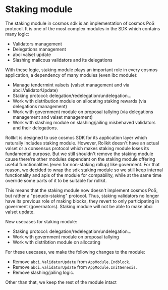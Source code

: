 # Staking module

The staking module in cosmos sdk is an implementation of cosmos PoS protocol. It is one of the most complex modules in the SDK which contains many logic:

- Validators management
- Delegations management
- abci valset update
- Slashing malicous validators and its delegations

With these logic, staking module plays an important role in every cosmos application, a dependency of many modules (even ibc module):

- Manage tendermint valsets (valset management and via abci.ValidatorUpdate)
- Staking protocol: delegation/redelegation/undelegation...
- Work with distribution module on allocating staking rewards (via delegations management)
- Work with government module on proposal tallying (via delegations management and valset management)
- Work with slashing module on slashing/jailing misbehaved validators and their delegations.

Rollkit is designed to use cosmos SDK for its application layer which naturally includes staking module. However, Rollkit doesn't have an actual valset or a consensus protocol which makes staking module loses its fundamental purpose. But we still shouldn't remove the staking module cause there're other modules dependant on the staking module offering useful functionalities (even for non-staking rollup) like goverment. For that reason, we decided to wrap the sdk staking module so we still keep internal functionality and apis of the module for compability, while at the same time override some parts of it to be suitable for rollkit.

This means that the staking module now doesn't implement cosmos PoS, but rather a "pseudo-staking" protocol. Thus, staking validators no longer have its previous role of making blocks, they revert to only participating in goverment (governators). Staking module will not be able to make abci valset update.

New usecases for staking module:

- Staking protocol: delegation/redelegation/undelegation...
- Work with government module on proposal tallying
- Work with distribtion module on allocating
  
For these usecases, we make the following changes to the module:

- Remove `abci.ValidatorUpdate` from `AppModule.Endblock`.
- Remove `abci.validatorUpdate` from `AppModule.InitGenesis`.
- Remove slashing/jailing logic.

Other than that, we keep the rest of the module intact
